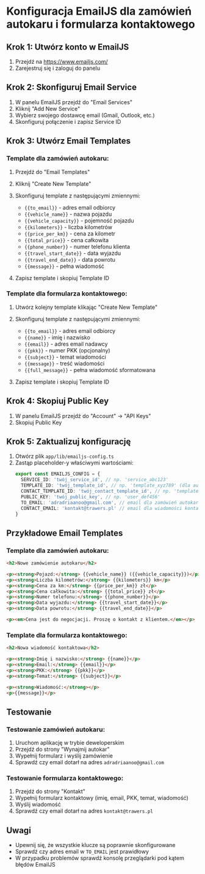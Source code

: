 # Konfiguracja EmailJS dla zamówień autokaru i formularza kontaktowego

## Krok 1: Utwórz konto w EmailJS
1. Przejdź na https://www.emailjs.com/
2. Zarejestruj się i zaloguj do panelu

## Krok 2: Skonfiguruj Email Service
1. W panelu EmailJS przejdź do "Email Services"
2. Kliknij "Add New Service"
3. Wybierz swojego dostawcę email (Gmail, Outlook, etc.)
4. Skonfiguruj połączenie i zapisz Service ID

## Krok 3: Utwórz Email Templates

### Template dla zamówień autokaru:
1. Przejdź do "Email Templates"
2. Kliknij "Create New Template"
3. Skonfiguruj template z następującymi zmiennymi:
   - `{{to_email}}` - adres email odbiorcy
   - `{{vehicle_name}}` - nazwa pojazdu
   - `{{vehicle_capacity}}` - pojemność pojazdu
   - `{{kilometers}}` - liczba kilometrów
   - `{{price_per_km}}` - cena za kilometr
   - `{{total_price}}` - cena całkowita
   - `{{phone_number}}` - numer telefonu klienta
   - `{{travel_start_date}}` - data wyjazdu
   - `{{travel_end_date}}` - data powrotu
   - `{{message}}` - pełna wiadomość

4. Zapisz template i skopiuj Template ID

### Template dla formularza kontaktowego:
1. Utwórz kolejny template klikając "Create New Template"
2. Skonfiguruj template z następującymi zmiennymi:
   - `{{to_email}}` - adres email odbiorcy
   - `{{name}}` - imię i nazwisko
   - `{{email}}` - adres email nadawcy
   - `{{pkk}}` - numer PKK (opcjonalny)
   - `{{subject}}` - temat wiadomości
   - `{{message}}` - treść wiadomości
   - `{{full_message}}` - pełna wiadomość sformatowana

3. Zapisz template i skopiuj Template ID

## Krok 4: Skopiuj Public Key
1. W panelu EmailJS przejdź do "Account" → "API Keys"
2. Skopiuj Public Key

## Krok 5: Zaktualizuj konfigurację
1. Otwórz plik `app/lib/emailjs-config.ts`
2. Zastąp placeholder-y właściwymi wartościami:
   ```typescript
   export const EMAILJS_CONFIG = {
     SERVICE_ID: 'twój_service_id', // np. 'service_abc123'
     TEMPLATE_ID: 'twój_template_id', // np. 'template_xyz789' (dla autokaru)
     CONTACT_TEMPLATE_ID: 'twój_contact_template_id', // np. 'template_abc456' (dla kontaktu)
     PUBLIC_KEY: 'twój_public_key', // np. 'user_def456'
     TO_EMAIL: 'adradriaanoo@gmail.com', // email dla zamówień autokaru
     CONTACT_EMAIL: 'kontakt@trawers.pl' // email dla wiadomości kontaktowych
   }
   ```

## Przykładowe Email Templates

### Template dla zamówień autokaru:
```html
<h2>Nowe zamówienie autokaru</h2>

<p><strong>Pojazd:</strong> {{vehicle_name}} ({{vehicle_capacity}})</p>
<p><strong>Liczba kilometrów:</strong> {{kilometers}} km</p>
<p><strong>Cena za km:</strong> {{price_per_km}} zł</p>
<p><strong>Cena całkowita:</strong> {{total_price}} zł</p>
<p><strong>Numer telefonu:</strong> {{phone_number}}</p>
<p><strong>Data wyjazdu:</strong> {{travel_start_date}}</p>
<p><strong>Data powrotu:</strong> {{travel_end_date}}</p>

<p><em>Cena jest do negocjacji. Proszę o kontakt z klientem.</em></p>
```

### Template dla formularza kontaktowego:
```html
<h2>Nowa wiadomość kontaktowa</h2>

<p><strong>Imię i nazwisko:</strong> {{name}}</p>
<p><strong>Email:</strong> {{email}}</p>
<p><strong>PKK:</strong> {{pkk}}</p>
<p><strong>Temat:</strong> {{subject}}</p>

<p><strong>Wiadomość:</strong></p>
<p>{{message}}</p>
```

## Testowanie

### Testowanie zamówień autokaru:
1. Uruchom aplikację w trybie deweloperskim
2. Przejdź do strony "Wynajmij autokar"
3. Wypełnij formularz i wyślij zamówienie
4. Sprawdź czy email dotarł na adres `adradriaanoo@gmail.com`

### Testowanie formularza kontaktowego:
1. Przejdź do strony "Kontakt"
2. Wypełnij formularz kontaktowy (imię, email, PKK, temat, wiadomość)
3. Wyślij wiadomość
4. Sprawdź czy email dotarł na adres `kontakt@trawers.pl`

## Uwagi
- Upewnij się, że wszystkie klucze są poprawnie skonfigurowane
- Sprawdź czy adres email w `TO_EMAIL` jest prawidłowy
- W przypadku problemów sprawdź konsolę przeglądarki pod kątem błędów EmailJS 